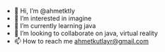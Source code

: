 - 👋 Hi, I’m @ahmetktly
- 👀 I’m interested in imagine
- 🌱 I’m currently learning java
- 💞️ I’m looking to collaborate on java, virtual reality
- 📫 How to reach me ahmetkutlayr@gmail.com

<!---
ahmetktly/ahmetktly is a ✨ special ✨ repository because its `README.md` (this file) appears on your GitHub profile.
You can click the Preview link to take a look at your changes.
--->
